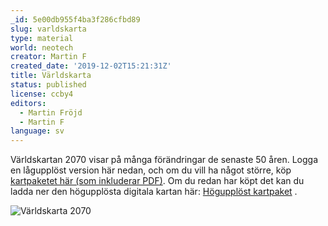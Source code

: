 ```yaml
---
_id: 5e00db955f4ba3f286cfbd89
slug: varldskarta
type: material
world: neotech
creator: Martin F
created_date: '2019-12-02T15:21:31Z'
title: Världskarta
status: published
license: ccby4
editors:
  - Martin Fröjd
  - Martin F
language: sv
---
```

Världskartan 2070 visar på många förändringar de senaste 50 åren. Logga en lågupplöst version här nedan, och om du vill ha något större, köp [kartpaketet här (som inkluderar PDF)](https://webshop.helmgast.se/neotech/neotech-edge-kartpaket.html). Om du redan har köpt det kan du ladda ner den högupplösta digitala kartan här: [Högupplöst kartpaket](https://helmgast.se/asset/download/neotech/neo-151/kartpaket-block-a4.pdf) .

![Världskarta 2070](https://res.cloudinary.com/helmgast/image/upload/w_2400,c_limit,q_auto,fl_lossy,f_auto/v1609704299/hgse/Monde_2070_map.png)
